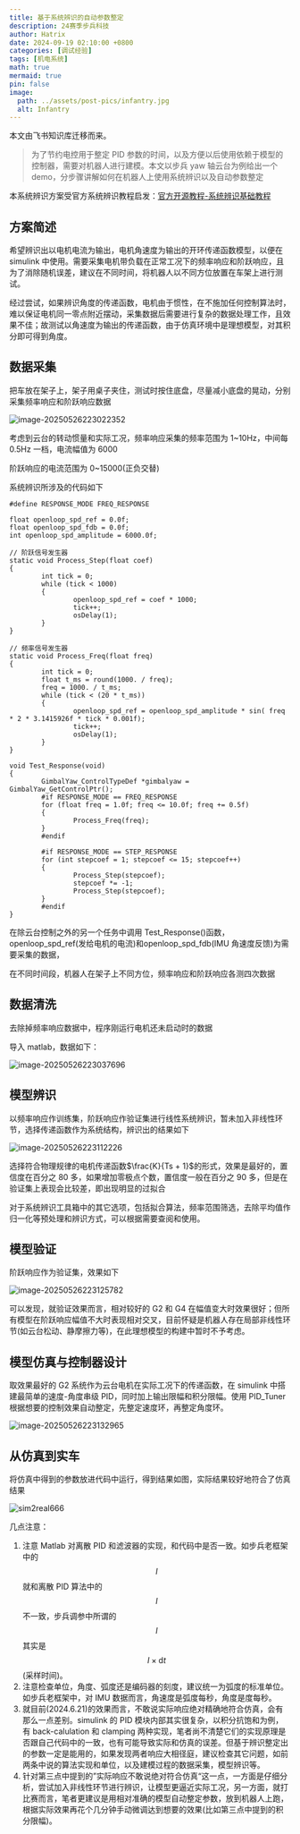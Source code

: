 ```yaml
---
title: 基于系统辨识的自动参数整定
description: 24赛季步兵科技
author: Hatrix
date: 2024-09-19 02:10:00 +0800
categories: [调试经验]
tags: [机电系统]
math: true
mermaid: true
pin: false
image:
  path: ../assets/post-pics/infantry.jpg
  alt: Infantry
---
```


本文由飞书知识库迁移而来。

> 为了节约电控用于整定 PID 参数的时间，以及方便以后使用依赖于模型的控制器，需要对机器人进行建模。本文以步兵 yaw 轴云台为例给出一个 demo，分步骤讲解如何在机器人上使用系统辨识以及自动参数整定

本系统辨识方案受官方系统辨识教程启发：[官方开源教程-系统辨识基础教程](https://bbs.robomaster.com/article/3559)

## 方案简述

希望辨识出以电机电流为输出，电机角速度为输出的开环传递函数模型，以便在 simulink 中使用。需要采集电机带负载在正常工况下的频率响应和阶跃响应，且为了消除随机误差，建议在不同时间，将机器人以不同方位放置在车架上进行测试。

经过尝试，如果辨识角度的传递函数，电机由于惯性，在不施加任何控制算法时，难以保证电机同一零点附近摆动，采集数据后需要进行复杂的数据处理工作，且效果不佳；故测试以角速度为输出的传递函数，由于仿真环境中是理想模型，对其积分即可得到角度。

## 数据采集

把车放在架子上，架子用桌子夹住，测试时按住底盘，尽量减小底盘的晃动，分别采集频率响应和阶跃响应数据

![image-20250526223022352](../assets/post-pics/image-20250526223022352.png)

考虑到云台的转动惯量和实际工况，频率响应采集的频率范围为 1~10Hz，中间每 0.5Hz 一档，电流幅值为 6000

阶跃响应的电流范围为 0~15000(正负交替)

系统辨识所涉及的代码如下

```
#define RESPONSE_MODE FREQ_RESPONSE

float openloop_spd_ref = 0.0f;
float openloop_spd_fdb = 0.0f;
int openloop_spd_amplitude = 6000.0f;

// 阶跃信号发生器
static void Process_Step(float coef)
{
        int tick = 0;
        while (tick < 1000)
        {
                openloop_spd_ref = coef * 1000;
                tick++;
                osDelay(1);
        }
}

// 频率信号发生器
static void Process_Freq(float freq)
{
        int tick = 0;
        float t_ms = round(1000. / freq);
        freq = 1000. / t_ms;
        while (tick < (20 * t_ms))
        {
                openloop_spd_ref = openloop_spd_amplitude * sin( freq * 2 * 3.1415926f * tick * 0.001f);
                tick++;
                osDelay(1);
        }
}

void Test_Response(void)
{
        GimbalYaw_ControlTypeDef *gimbalyaw = GimbalYaw_GetControlPtr();
        #if RESPONSE_MODE == FREQ_RESPONSE
        for (float freq = 1.0f; freq <= 10.0f; freq += 0.5f)
        {
                Process_Freq(freq);
        }
        #endif

        #if RESPONSE_MODE == STEP_RESPONSE
        for (int stepcoef = 1; stepcoef <= 15; stepcoef++)
        {
                Process_Step(stepcoef);
                stepcoef *= -1;
                Process_Step(stepcoef);
        }
        #endif
}
```

在除云台控制之外的另一个任务中调用 Test_Response()函数，openloop_spd_ref(发给电机的电流)和openloop_spd_fdb(IMU 角速度反馈)为需要采集的数据，

在不同时间段，机器人在架子上不同方位，频率响应和阶跃响应各测四次数据

## 数据清洗

去除掉频率响应数据中，程序刚运行电机还未启动时的数据

导入 matlab，数据如下：

![image-20250526223037696](../assets/post-pics/image-20250526223037696.png)

## 模型辨识

以频率响应作训练集，阶跃响应作验证集进行线性系统辨识，暂未加入非线性环节，选择传递函数作为系统结构，辨识出的结果如下

![image-20250526223112226](../assets/post-pics/image-20250526223112226.png)

选择符合物理规律的电机传递函数$\frac{K}{Ts + 1}$的形式，效果是最好的，置信度在百分之 80 多，如果增加零极点个数，置信度一般在百分之 90 多，但是在验证集上表现会比较差，即出现明显的过拟合

对于系统辨识工具箱中的其它选项，包括拟合算法，频率范围筛选，去除平均值作归一化等预处理和辨识方式，可以根据需要查阅和使用。

## 模型验证

阶跃响应作为验证集，效果如下

![image-20250526223125782](../assets/post-pics/image-20250526223125782.png)

可以发现，就验证效果而言，相对较好的 G2 和 G4 在幅值变大时效果很好；但所有模型在阶跃响应幅值不大时表现相对交叉，目前怀疑是机器人存在局部非线性环节(如云台松动、静摩擦力等)，在此理想模型的构建中暂时不予考虑。

## 模型仿真与控制器设计

取效果最好的 G2 系统作为云台电机在实际工况下的传递函数，在 simulink 中搭建最简单的速度-角度串级 PID，同时加上输出限幅和积分限幅。使用 PID_Tuner 根据想要的控制效果自动整定，先整定速度环，再整定角度环。

![image-20250526223132965](../assets/post-pics/image-20250526223132965.png)

## 从仿真到实车

将仿真中得到的参数放进代码中运行，得到结果如图，实际结果较好地符合了仿真结果

![sim2real666](../assets/post-pics/sim2real666.png)

几点注意：

1. 注意 Matlab 对离散 PID 和滤波器的实现，和代码中是否一致。如步兵老框架中的$$I$$就和离散 PID 算法中的$$I$$不一致，步兵调参中所谓的$$I$$其实是$$I \times \text{d}t$$(采样时间)。
1. 注意检查单位，角度、弧度还是编码器的刻度，建议统一为弧度的标准单位。如步兵老框架中，对 IMU 数据而言，角速度是弧度每秒，角度是度每秒。
1. 就目前(2024.6.21)的效果而言，不敢说实际响应绝对精确地符合仿真，会有那么一点差别。simulink 的 PID 模块内部其实很复杂，以积分抗饱和为例，有 back-calulation 和 clamping 两种实现，笔者尚不清楚它们的实现原理是否跟自己代码中的一致，也有可能导致实际和仿真的误差。但基于辨识整定出的参数一定是能用的，如果发现两者响应大相径庭，建议检查其它问题，如前两条中说的算法实现和单位，以及建模过程的数据采集，模型辨识等。
1. 针对第三点中提到的”实际响应不敢说绝对符合仿真“这一点，一方面是仔细分析，尝试加入非线性环节进行辨识，让模型更逼近实际工况，另一方面，就打比赛而言，笔者更建议是用相对准确的模型自动整定参数，放到机器人上跑，根据实际效果再花个几分钟手动微调达到想要的效果(比如第三点中提到的积分限幅)。
